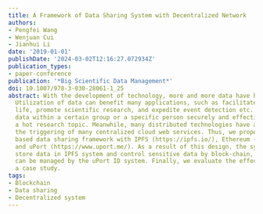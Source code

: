 ```yaml
---
title: A Framework of Data Sharing System with Decentralized Network
authors:
- Pengfei Wang
- Wenjuan Cui
- Jianhui Li
date: '2019-01-01'
publishDate: '2024-03-02T12:16:27.072934Z'
publication_types:
- paper-conference
publication: '*Big Scientific Data Management*'
doi: 10.1007/978-3-030-28061-1_25
abstract: With the development of technology, more and more data have been accumulated.
  Utilization of data can benefit many applications, such as facilitate human daily
  life, promote scientific research, and expedite event detection etc. How to share
  data within a certain group or a specific person securely and effectively has become
  a hot research topic. Meanwhile, many distributed technologies have appeared with
  the triggering of many centralized cloud web services. Thus, we propose a block-chain
  based data sharing framework with IPFS (https://ipfs.io/), Ethereum (https://www.ethereum.org/)
  and uPort (https://www.uport.me/). As a result of this design, the system could
  store data in IPFS system and control sensitive data by block-chain, and the authentication
  can be managed by the uPort ID system. Finally, we evaluate the effectiveness by
  a case study.
tags:
- Blockchain
- Data sharing
- Decentralized system
---
```

